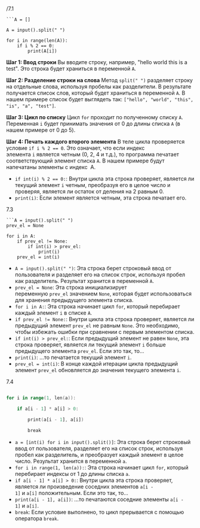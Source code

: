 /7.1
```
```A = []

A = input().split(" ")

for i in range(len(A)):
    if i % 2 == 0:
        print(A[i])
```
**Шаг 1: Ввод строки** Вы вводите строку, например, "hello world this is a test". Это строка будет храниться в переменной `A`.

**Шаг 2: Разделение строки на слова** Метод `split(" ")` разделяет строку на отдельные слова, используя пробелы как разделители. В результате получается список слов, который будет храниться в переменной `A`. В нашем примере список будет выглядеть так: `["hello", "world", "this", "is", "a", "test"]`.

**Шаг 3: Цикл по списку** Цикл `for` проходит по полученному списку `A`. Переменная `i` будет принимать значения от 0 до длины списка `A` (в нашем примере от 0 до 5).

**Шаг 4: Печать каждого второго элемента** В теле цикла проверяется условие `if i % 2 == 0`. Это означает, что если индекс элемента `i` является четным (0, 2, 4 и т.д.), то программа печатает соответствующий элемент списка `A`. В нашем примере будут напечатаны элементы с индекс  A.
- `if int(i) % 2 == 0:`: Внутри цикла эта строка проверяет, является ли текущий элемент `i` четным, преобразуя его в целое число и проверяя, является ли остаток от деления на 2 равным 0.
- `print(i)`: Если элемент является четным, эта строка печатает его.


7.3
``` 
```A = input().split(" ")
prev_el = None

for i in A:
    if prev_el != None:
        if int(i) > prev_el:
            print(i)
    prev_el = int(i)
```
- `A = input().split(" ")`: Эта строка берет строковый ввод от пользователя и разделяет его на список строк, используя пробел как разделитель. Результат хранится в переменной `A`.
- `prev_el = None`: Эта строка инициализирует переменную `prev_el` значением `None`, которая будет использоваться для хранения предыдущего элемента списка.
- `for i in A:`: Эта строка начинает цикл `for`, который перебирает каждый элемент `i` в списке `A`.
- `if prev_el != None:`: Внутри цикла эта строка проверяет, является ли предыдущий элемент `prev_el` не равным `None`. Это необходимо, чтобы избежать ошибки при сравнении с первым элементом списка.
- `if int(i) > prev_el:`: Если предыдущий элемент не равен `None`, эта строка проверяет, является ли текущий элемент `i` больше предыдущего элемента `prev_el`. Если это так, то...
- `print(i)`: ...то печатается текущий элемент `i`.
- `prev_el = int(i)`: В конце каждой итерации цикла предыдущий элемент `prev_el` обновляется до значения текущего элемента `i`.

7.4
 
```a = [int(i) for i in input().split()]

for i in range(1, len(a)):

    if a[i - 1] * a[i] > 0:

        print(a[i - 1], a[i])

        break
```
- `a = [int(i) for i in input().split()]`: Эта строка берет строковый ввод от пользователя, разделяет его на список строк, используя пробел как разделитель, и преобразует каждый элемент в целое число. Результат хранится в переменной `a`.
- `for i in range(1, len(a)):`: Эта строка начинает цикл `for`, который перебирает индексы от 1 до длины списка `a`.
- `if a[i - 1] * a[i] > 0:`: Внутри цикла эта строка проверяет, является ли произведение соседних элементов `a[i - 1]` и `a[i]` положительным. Если это так, то...
- `print(a[i - 1], a[i])`: ...то печатаются соседние элементы `a[i - 1]` и `a[i]`.
- `break`: Если условие выполнено, то цикл прерывается с помощью оператора `break`.